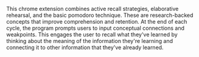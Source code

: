 This chrome extension combines active recall strategies, elaborative rehearsal, and the basic pomodoro technique. These are research-backed concepts that improve comprehension and retention. At the end of each cycle, the program prompts users to input conceptual connections and weakpoints. This engages the user to recall what they've learned by thinking about the meaning of the information they're learning and connecting it to other information that they've already learned.